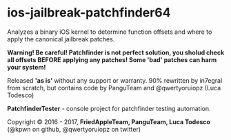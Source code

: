 # ios-jailbreak-patchfinder64

Analyzes a binary iOS kernel to determine function offsets and where to apply the canonical jailbreak patches.

__Warning! Be careful! Patchfinder is not perfect solution, you sholud check all offsets BEFORE applying any patches!
Some 'bad' patches can harm your system!__

Released __'as is'__ without any support or warranty. 90% rewritten by in7egral from scratch, but contains code by PanguTeam
and @qwertyoruiopz (Luca Todesco)

__PatchfinderTester__ - console project for patchfinder testing automation.

Copyright © 2016 - 2017, __FriedAppleTeam, PanguTeam, Luca Todesco__ (@kpwn on github, @qwertyoruiopz on twitter)

